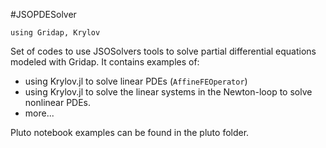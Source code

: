 #JSOPDESolver

```
using Gridap, Krylov
```

Set of codes to use JSOSolvers tools to solve partial differential equations
modeled with Gridap. It contains examples of:
* using Krylov.jl to solve linear PDEs (`AffineFEOperator`)
* using Krylov.jl to solve the linear systems in the Newton-loop to solve
nonlinear PDEs.
* more...

Pluto notebook examples can be found in the pluto folder.
